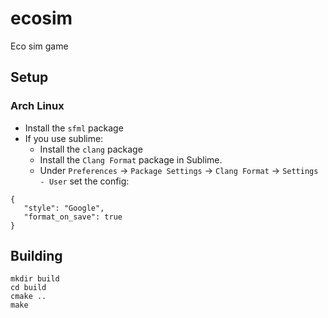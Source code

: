 # ecosim
Eco sim game


## Setup

### Arch Linux

* Install the `sfml` package
* If you use sublime:
  * Install the `clang` package
  * Install the `Clang Format` package in Sublime.
  * Under `Preferences` -> `Package Settings` -> `Clang Format` -> `Settings - User` set the config:

 ```
{
	"style": "Google",
	"format_on_save": true
}
 ```

 ## Building

 ```
 mkdir build
 cd build
 cmake ..
 make
 ```